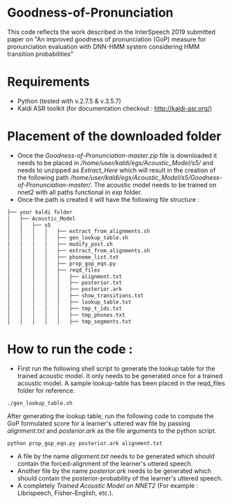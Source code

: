 # Goodness-of-Pronunciation
This code reflects the work described in the InterSpeech 2019 submitted paper on "An improved goodness of pronunciation (GoP) measure for pronunciation evaluation with DNN-HMM system considering HMM transition probabilities"

# Requirements
* Python (tested with v.2.7.5 & v.3.5.7)
* Kaldi ASR toolkit (for documentation checkout : http://kaldi-asr.org/)

# Placement of the downloaded folder
* Once the _Goodness-of-Pronunciation-master.zip_ file is downloaded it needs to be placed in _/home/user/kaldi/egs/Acoustic_Model/s5/_ and needs to unzipped as _Extract_Here_ which will result in the creation of the following path _/home/user/kaldi/egs/Acoustic_Model/s5/Goodness-of-Pronunciation-master/_. The acoustic model needs to be trained on nnet2 with all paths functional in _exp_ folder.
* Once the path is created it will have the following file structure :
```bash
├── your kaldi folder
│   ├── Acoustic_Model
│   │   ├── s5
│   │   │   │   ├── extract_from_alignments.sh
│   │   │   │   ├── gen_lookup_table.sh
│   │   │   │   ├── modify_post.sh
│   │   │   │   ├── extract_from_alignments.sh
│   │   │   │   ├── phoneme_list.txt
│   │   │   │   ├── prop_gop_eqn.py
│   │   │   │   ├── reqd_files
│   │   │   │   │   ├── alignment.txt
│   │   │   │   │   ├── posterior.txt
│   │   │   │   │   ├── posterior.ark
│   │   │   │   │   ├── show_transitions.txt
│   │   │   │   │   ├── lookup_table.txt
│   │   │   │   │   ├── tmp_t_ids.txt
│   │   │   │   │   ├── tmp_phones.txt
│   │   │   │   │   ├── tmp_segments.txt
```

# How to run the code : 
* First run the following shell script to generate the lookup table for the trained acoustic model. It only needs to be generated once for a trained acoustic model. A sample lookup-table has been placed in the reqd_files folder for reference.
```shell
./gen_lookup_table.sh
```
After generating  the lookup table, run the following code to compute the GoP formulated score for a learner's uttered wav file by passing _alignment.txt_ and _posterior.ark_ as the file arguments to the python script. 
```python
python prop_gop_eqn.py posterior.ark alignment.txt
```
* A file by the name _alignment.txt_ needs to be generated which should contain the forced-alignment of the learner's uttered speech.
* Another file by the name _posterior.ark_ needs to be generated which should contain the posterior-probability of the learner's uttered speech.
* A completely _Trained Acoustic Model_ on _NNET2_ (For example : Librispeech, Fisher-English, etc.).


